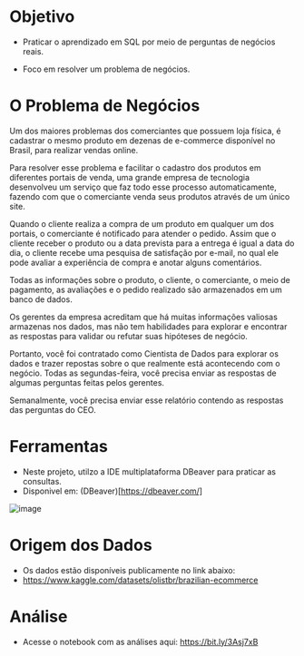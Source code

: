 # Objetivo

- Praticar o aprendizado em SQL por meio de perguntas de negócios reais.

- Foco em resolver um problema de negócios.

# O Problema de Negócios

Um dos maiores problemas dos comerciantes que possuem loja física, é cadastrar o
mesmo produto em dezenas de e-commerce disponível no Brasil, para realizar vendas online.

Para resolver esse problema e facilitar o cadastro dos produtos em diferentes
portais de venda, uma grande empresa de tecnologia desenvolveu um serviço que
faz todo esse processo automaticamente, fazendo com que o comerciante venda
seus produtos através de um único site.

Quando o cliente realiza a compra de um produto em qualquer um dos portais, o
comerciante é notificado para atender o pedido. Assim que o cliente receber o
produto ou a data prevista para a entrega é igual a data do dia, o cliente recebe
uma pesquisa de satisfação por e-mail, no qual ele pode avaliar a experiência de
compra e anotar alguns comentários.

Todas as informações sobre o produto, o cliente, o comerciante, o meio de
pagamento, as avaliações e o pedido realizado são armazenados em um banco de
dados.

Os gerentes da empresa acreditam que há muitas informações valiosas armazenas
nos dados, mas não tem habilidades para explorar e encontrar as respostas para
validar ou refutar suas hipóteses de negócio.

Portanto, você foi contratado como Cientista de Dados para explorar os dados e
trazer repostas sobre o que realmente está acontecendo com o negócio. Todas as
segundas-feira, você precisa enviar as respostas de algumas perguntas feitas pelos
gerentes.

Semanalmente, você precisa enviar esse relatório contendo as respostas das
perguntas do CEO.

# Ferramentas
- Neste projeto, utilzo a IDE multiplataforma DBeaver para praticar as consultas.
- Disponivel em: (DBeaver)[https://dbeaver.com/]
  
![image](https://github.com/ronaldo-gamajr/perguntas_de_negocios_sql/assets/111927733/a388a499-56f0-49e6-a6bc-2e67e915989c)

# Origem dos Dados
- Os dados estão disponíveis publicamente no link abaixo:
- https://www.kaggle.com/datasets/olistbr/brazilian-ecommerce

# Análise 

- Acesse o notebook com as análises aqui: https://bit.ly/3Asj7xB
